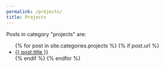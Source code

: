 ```yaml
---
permalink: /projects/
title: Projects
---
```

<p>Posts in category "projects" are:</p>

<ul>
  {% for post in site.categories.projects %}
    {% if post.url %}
        <li><a href="{{ post.url }}">{{ post.title }}</a></li>
    {% endif %}
  {% endfor %}
</ul>
